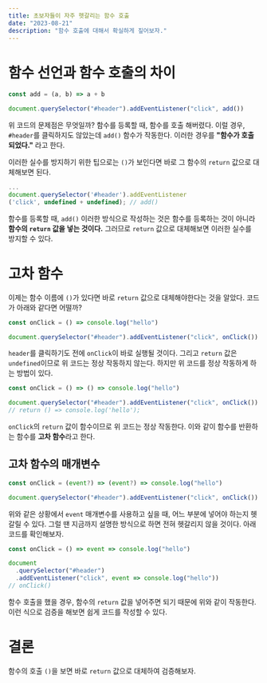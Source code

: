 ```yaml
---
title: 초보자들이 자주 헷갈리는 함수 호출
date: "2023-08-21"
description: "함수 호출에 대해서 확실하게 짚어보자."
---
```


# 함수 선언과 함수 호출의 차이

```javascript
const add = (a, b) => a + b

document.querySelector("#header").addEventListener("click", add())
```

위 코드의 문제점은 무엇일까? 함수를 등록할 때, 함수를 호출 해버렸다. 이럴 경우, `#header`를 클릭하지도 않았는데 `add()` 함수가 작동한다. 이러한 경우를 **"함수가 호출되었다."** 라고 한다.

이러한 실수를 방지하기 위한 팁으로는 `()`가 보인다면 바로 그 함수의 `return` 값으로 대체해보면 된다.

```javascript
...
document.querySelector('#header').addEventListener
('click', undefined + undefined); // add()
```

함수를 등록할 때, `add()` 이러한 방식으로 작성하는 것은 함수를 등록하는 것이 아니라 **함수의 `return` 값을 넣는 것이다.** 그러므로 `return` 값으로 대체해보면 이러한 실수를 방지할 수 있다.

# 고차 함수

이제는 함수 이름에 `()`가 있다면 바로 `return` 값으로 대체해야한다는 것을 알았다. 코드가 아래와 같다면 어떨까?

```javascript
const onClick = () => console.log("hello")

document.querySelector("#header").addEventListener("click", onClick())
```

`header`를 클릭하기도 전에 `onClick`이 바로 실행될 것이다. 그리고 `return` 값은 `undefined`이므로 위 코드는 정상 작동하지 않는다. 하지만 위 코드를 정상 작동하게 하는 방법이 있다.

```javascript
const onClick = () => () => console.log("hello")

document.querySelector("#header").addEventListener("click", onClick())
// return () => console.log('hello');
```

`onClick`의 `return` 값이 함수이므로 위 코드는 정상 작동한다. 이와 같이 함수를 반환하는 함수를 **고차 함수**라고 한다.

## 고차 함수의 매개변수

```javascript
const onClick = (event?) => (event?) => console.log("hello")

document.querySelector("#header").addEventListener("click", onClick())
```

위와 같은 상황에서 `event` 매개변수를 사용하고 싶을 때, 어느 부분에 넣어야 하는지 헷갈릴 수 있다. 그럴 땐 지금까지 설명한 방식으로 하면 전혀 헷갈리지 않을 것이다. 아래 코드를 확인해보자.

```javascript
const onClick = () => event => console.log("hello")

document
  .querySelector("#header")
  .addEventListener("click", event => console.log("hello"))
// onClick()
```

함수 호출을 했을 경우, 함수의 `return` 값을 넣어주면 되기 때문에 위와 같이 작동한다. 이런 식으로 검증을 해보면 쉽게 코드를 작성할 수 있다.

# 결론

함수의 호출 `()`을 보면 바로 `return` 값으로 대체하여 검증해보자.
